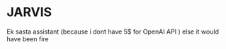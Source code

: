 # JARVIS
Ek sasta assistant (because i dont have 5$ for OpenAI API ) else it would have been fire 
<br>
